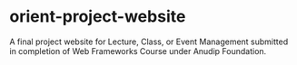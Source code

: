 # orient-project-website
A final project website for Lecture, Class, or Event Management submitted in completion of Web Frameworks Course under Anudip Foundation.
